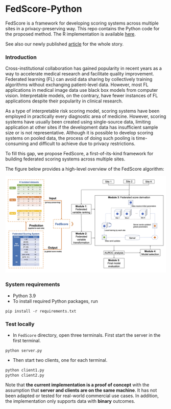 # FedScore-Python
FedScore is a framework for developing scoring systems across multiple sites in a privacy-preserving way. This repo contains the Python code for the proposed method. The R implementation is available [here](https://github.com/nliulab/FedScore).

See also our newly published [article](https://doi.org/10.1016/j.jbi.2023.104485) for the whole story.

### Introduction
Cross-institutional collaboration has gained popularity in recent years as a way to accelerate medical research and facilitate quality improvement. Federated learning (FL) can avoid data sharing by collectively training algorithms without exchanging patient-level data. However, most FL applications in medical image data use black box models from computer vision. Interpretable models, on the contrary, have fewer instances of FL applications despite their popularity in clinical research.

As a type of interpretable risk scoring model, scoring systems have been employed in practically every diagnostic area of medicine. However, scoring systems have usually been created using single-source data, limiting application at other sites if the development data has insufficient sample size or is not representative. Although it is possible to develop scoring systems on pooled data, the process of doing such pooling is time-consuming and difficult to achieve due to privacy restrictions.

To fill this gap, we propose FedScore, a first-of-its-kind framework for building federated scoring systems across multiple sites.

The figure below provides a high-level overview of the FedScore algorithm:

![Figure 1: Overview of the FedScore algorithm](Figures/workflow.jpg)

### System requirements
- Python 3.9
- To install required Python packages, run
```
pip install -r requirements.txt
```

### Test locally
- In `FedScore` directory, open three terminals. First start the server in the first terminal.
```
python server.py
```
- Then start two clients, one for each terminal.
```
python client1.py
python client2.py
```
Note that **the current implementation is a proof of concept** with the assumption that **server and clients are on the same machine**. It has not been adapted or tested for real-world commercial use cases. In addition, the implementation only supports data with **binary** outcomes.

